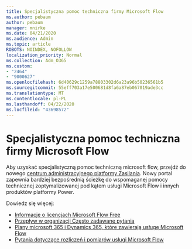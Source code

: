 ```yaml
---
title: Specjalistyczna pomoc techniczna firmy Microsoft Flow
ms.author: pebaum
author: pebaum
manager: mnirke
ms.date: 04/21/2020
ms.audience: Admin
ms.topic: article
ROBOTS: NOINDEX, NOFOLLOW
localization_priority: Normal
ms.collection: Adm_O365
ms.custom:
- "2464"
- "9000627"
ms.openlocfilehash: 6d40629c1259a78803302d6a23a96b50236561b5
ms.sourcegitcommit: 55eff703a17e500681d8fa6a87eb067019ade3cc
ms.translationtype: MT
ms.contentlocale: pl-PL
ms.lasthandoff: 04/22/2020
ms.locfileid: "43698572"
---
```

# <a name="microsoft-flow-specialized-support"></a>Specjalistyczna pomoc techniczna firmy Microsoft Flow

Aby uzyskać specjalistyczną pomoc techniczną microsoft flow, przejdź do nowego [centrum administracyjnego platformy Zasilania](https://aka.ms/flowadminsupport). Nowy portal zapewnia bardziej bezpośrednią ścieżkę do wspomaganej pomocy technicznej zoptymalizowanej pod kątem usługi Microsoft Flow i innych produktów platformy Power.

Dowiedz się więcej:
- [Informacje o licencjach Microsoft Flow Free](https://go.microsoft.com/fwlink/?linkid=2095610)
- [Przepływ w organizacji Często zadawane pytania](https://go.microsoft.com/fwlink/?linkid=2072608)
- [Plany microsoft 365 i Dynamics 365, które zawierają usługę Microsoft Flow](https://go.microsoft.com/fwlink/?linkid=2072406)
- [Pytania dotyczące rozliczeń i pomiarów usługi Microsoft Flow](https://go.microsoft.com/fwlink/?linkid=2072612)